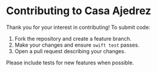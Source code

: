 # Contributing to Casa Ajedrez

Thank you for your interest in contributing! To submit code:

1. Fork the repository and create a feature branch.
2. Make your changes and ensure `swift test` passes.
3. Open a pull request describing your changes.

Please include tests for new features when possible.
